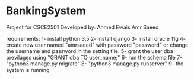 # BankingSystem
Project for CSCE2501
Developed by: 
Ahmed Ewais
Amr Saeed

requirements:
1- install python 3.5
2- install django
3- install oracle 11g 
4- create new user named "amrsaeed" with password "password" or change the username and password in the setting file.
5- grant the user dba previlages using "GRANT dba TO user_name;"
6- run the schema file
7- "python3 manage.py migrate"
8- "python3 manage.py runserver"
9- the system is running

